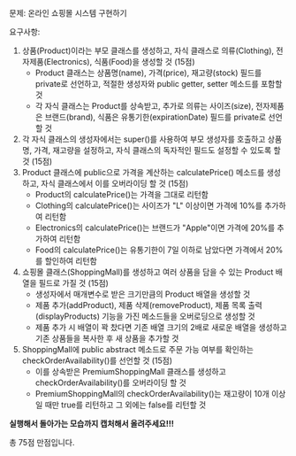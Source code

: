 문제: 온라인 쇼핑몰 시스템 구현하기

요구사항:

1. 상품(Product)이라는 부모 클래스를 생성하고, 자식 클래스로 의류(Clothing), 전자제품(Electronics), 식품(Food)을 생성할 것 (15점)
   - Product 클래스는 상품명(name), 가격(price), 재고량(stock) 필드를 private로 선언하고, 적절한 생성자와 public getter, setter 메소드를 포함할 것
   - 각 자식 클래스는 Product를 상속받고, 추가로 의류는 사이즈(size), 전자제품은 브랜드(brand), 식품은 유통기한(expirationDate) 필드를 private로 선언할 것
2. 각 자식 클래스의 생성자에서는 super()를 사용하여 부모 생성자를 호출하고 상품명, 가격, 재고량을 설정하고, 자식 클래스의 독자적인 필드도 설정할 수 있도록 할 것 (15점)
3. Product 클래스에 public으로 가격을 계산하는 calculatePrice() 메소드를 생성하고, 자식 클래스에서 이를 오버라이딩 할 것 (15점)
   - Product의 calculatePrice()는 가격을 그대로 리턴함
   - Clothing의 calculatePrice()는 사이즈가 "L" 이상이면 가격에 10%를 추가하여 리턴함
   - Electronics의 calculatePrice()는 브랜드가 "Apple"이면 가격에 20%를 추가하여 리턴함
   - Food의 calculatePrice()는 유통기한이 7일 이하로 남았다면 가격에서 20%를 할인하여 리턴함
4. 쇼핑몰 클래스(ShoppingMall)를 생성하고 여러 상품을 담을 수 있는 Product 배열을 필드로 가질 것 (15점)
   - 생성자에서 매개변수로 받은 크기만큼의 Product 배열을 생성할 것
   - 제품 추가(addProduct), 제품 삭제(removeProduct), 제품 목록 출력(displayProducts) 기능을 가진 메소드들을 오버로딩으로 생성할 것
   - 제품 추가 시 배열이 꽉 찼다면 기존 배열 크기의 2배로 새로운 배열을 생성하고 기존 상품들을 복사한 후 새 상품을 추가할 것
5. ShoppingMall에 public abstract 메소드로 주문 가능 여부를 확인하는 checkOrderAvailability()를 선언할 것 (15점)
   - 이를 상속받은 PremiumShoppingMall 클래스를 생성하고 checkOrderAvailability()를 오버라이딩 할 것
   - PremiumShoppingMall의 checkOrderAvailability()는 재고량이 10개 이상일 때만 true를 리턴하고 그 외에는 false를 리턴할 것

**실행해서 돌아가는 모습까지 캡처해서 올려주세요!!!**

총 75점 만점입니다.